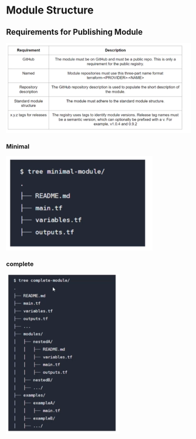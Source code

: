 # Module Structure

## Requirements for Publishing Module
![requiremtnts](image-2.png)

### Minimal
![minimal structure](image-1.png)

### complete
![complete structure](image.png)
